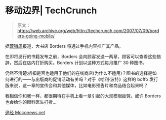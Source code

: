 # 移动边界| TechCrunch

> 原文：<https://web.archive.org/web/http://techcrunch.com/2007/07/09/borders-going-mobile/>

据[营销周](https://web.archive.org/web/20140308133420/http://www.marketingweek.co.uk/item/57023/254/260/3)报道，大书店 Borders 将通过手机内容推广其产品。

在即将发行的书籍发布之前，Borders 会向顾客发送一两章，顾客可以查看这些措辞，然后在店内打折购买。Borders 计划以这种方式每月推广 30 种图书。

仍然不清楚:折扣是否也适用于他们的在线商店(为什么不适用)？图书的选择是如何进行的——与出版商的促销活动有关吗？对于《哈利·波特》这样的 boffo 发行版来说，这一章的宣传会和其他媒体，比如电影预告片和商品结合起来吗？

我相信你和我一样，都很期待在手机上看一章引起的大规模眼疲劳。或许 Borders 也会给你的眼科医生打折…

[途经 Moconews.net](https://web.archive.org/web/20140308133420/http://www.moconews.net/)